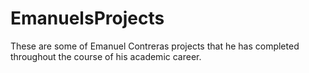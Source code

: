 # EmanuelsProjects
These are some of Emanuel Contreras projects that he has completed throughout the course of his academic career.
